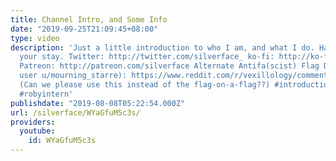 ```yaml
---
title: Channel Intro, and Some Info
date: "2019-09-25T21:09:45+08:00"
type: video
description: 'Just a little introduction to who I am, and what I do. Have fun during
  your stay. Twitter: http://twitter.com/silverface_ ko-fi: http://ko-fi.com/silverface
  Patreon: http://patreon.com/silverface Alternate Antifa(scist) Flag Design (by Reddit
  user u/mourning_starre): https://www.reddit.com/r/vexillology/comments/chnlv7/a_new_antifascist_flag/
  (Can we please use this instead of the flag-on-a-flag??) #introduction #channeltrailer
  #robyintern'
publishdate: "2019-08-08T05:22:54.000Z"
url: /silverface/WYaGfuM5c3s/
providers:
  youtube:
    id: WYaGfuM5c3s
---
```

